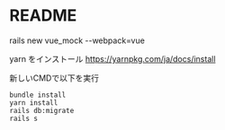 # README

rails new vue_mock --webpack=vue

yarn をインストール https://yarnpkg.com/ja/docs/install

新しいCMDで以下を実行
```
bundle install
yarn install
rails db:migrate
rails s
```

